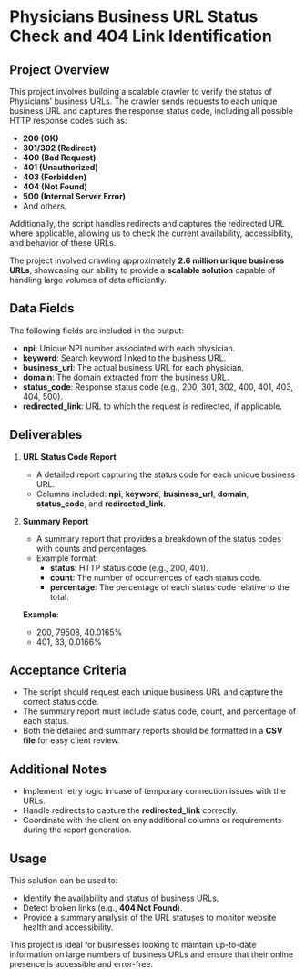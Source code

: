 # Physicians Business URL Status Check and 404 Link Identification

## Project Overview

This project involves building a scalable crawler to verify the status of Physicians' business URLs. The crawler sends requests to each unique business URL and captures the response status code, including all possible HTTP response codes such as:
- **200 (OK)**
- **301/302 (Redirect)**
- **400 (Bad Request)**
- **401 (Unauthorized)**
- **403 (Forbidden)**
- **404 (Not Found)**
- **500 (Internal Server Error)**
- And others.

Additionally, the script handles redirects and captures the redirected URL where applicable, allowing us to check the current availability, accessibility, and behavior of these URLs.

The project involved crawling approximately **2.6 million unique business URLs**, showcasing our ability to provide a **scalable solution** capable of handling large volumes of data efficiently.

## Data Fields
The following fields are included in the output:
- **npi**: Unique NPI number associated with each physician.
- **keyword**: Search keyword linked to the business URL.
- **business_url**: The actual business URL for each physician.
- **domain**: The domain extracted from the business URL.
- **status_code**: Response status code (e.g., 200, 301, 302, 400, 401, 403, 404, 500).
- **redirected_link**: URL to which the request is redirected, if applicable.

## Deliverables

1. **URL Status Code Report**
   - A detailed report capturing the status code for each unique business URL.
   - Columns included: **npi**, **keyword**, **business_url**, **domain**, **status_code**, and **redirected_link**.

2. **Summary Report**
   - A summary report that provides a breakdown of the status codes with counts and percentages.
   - Example format:
     - **status**: HTTP status code (e.g., 200, 401).
     - **count**: The number of occurrences of each status code.
     - **percentage**: The percentage of each status code relative to the total.

   **Example**:
   - 200, 79508, 40.0165%
   - 401, 33, 0.0166%

## Acceptance Criteria
- The script should request each unique business URL and capture the correct status code.
- The summary report must include status code, count, and percentage of each status.
- Both the detailed and summary reports should be formatted in a **CSV file** for easy client review.

## Additional Notes
- Implement retry logic in case of temporary connection issues with the URLs.
- Handle redirects to capture the **redirected_link** correctly.
- Coordinate with the client on any additional columns or requirements during the report generation.

## Usage
This solution can be used to:
- Identify the availability and status of business URLs.
- Detect broken links (e.g., **404 Not Found**).
- Provide a summary analysis of the URL statuses to monitor website health and accessibility.

This project is ideal for businesses looking to maintain up-to-date information on large numbers of business URLs and ensure that their online presence is accessible and error-free.

